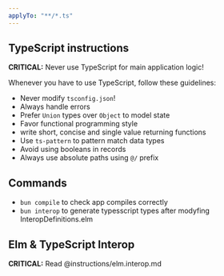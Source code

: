 ```yaml
---
applyTo: "**/*.ts"
---
```


## TypeScript instructions

**CRITICAL:**
Never use TypeScript for main application logic!

Whenever you have to use TypeScript, follow these guidelines:

- Never modify `tsconfig.json`!
- Always handle errors
- Prefer `Union` types over `Object` to model state
- Favor functional programming style
- write short, concise and single value returning functions
- Use `ts-pattern` to pattern match data types
- Avoid using booleans in records
- Always use absolute paths using `@/` prefix

## Commands

- `bun compile` to check app compiles correctly
- `bun interop` to generate typesscript types after modyfing InteropDefinitions.elm

## Elm & TypeScript Interop

**CRITICAL:** Read @instructions/elm.interop.md
